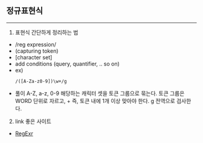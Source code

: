 ## 정규표현식
------

1. 표현식 간단하게 정리하는 법
 - /reg expression/ 
 - (capturing token)
 - [character set]
 - add conditions (query, quantifier, .. so on)
 - ex) 
    ```
    /([A-Za-z0-9])\w+/g
    ```
 - 풀이 A-Z, a-z, 0-9 해당하는 캐릭터 셋을 토큰 그룹으로 묶는다. 토큰 그룹은 WORD 단위로 자르고, + 즉, 토큰 내에 1개 이상 맞아야 한다. g 전역으로 검사한다.
 
2. link 좋은 사이트
 - [RegExr](https://regexr.com/)
